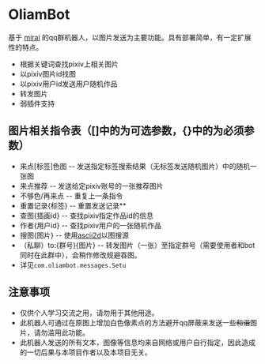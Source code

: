 # OliamBot
基于 [mirai](https://github.com/mamoe/mirai) 的qq群机器人，以图片发送为主要功能。具有部署简单，有一定扩展性的特点。
* 根据关键词查找pixiv上相关图片
* 以pixiv图片id找图
* 以pixiv用户id发送用户随机作品
* 转发图片
* 弱插件支持

## 图片相关指令表（[]中的为可选参数，{}中的为必须参数）
* 来点[标签]色图 -- 发送指定标签搜索结果（无标签发送随机图片）中的随机一张图
* 来点推荐 -- 发送给定pixiv账号的一张推荐图片
* 不够色/再来点 -- 重复上一条指令
* 重置记录{标签} -- 重置发送记录**
* 查图{插画id} -- 查找pixiv指定作品id的信息
* 作者{用户id} -- 查找pixiv用户的一张随机作品
* 搜图{图片} -- 使用[ascii2d](https://ascii2d.net)以图搜源
* （私聊）to:{群号}{图片} -- 转发图片（一张）至指定群号（需要使用者和bot同时在此群中），会稍作修改规避吞图。
* 详见`com.oliambot.messages.Setu`

## 注意事项
* 仅供个人学习交流之用，请勿用于其他用途。
* 此机器人可通过在原图上增加白色像素点的方法避开qq屏蔽来发送一些~~和谐~~图片，请勿滥用此功能。
* 此机器人发送的所有文本，图像等信息均来自网络或用户自行指定，因此造成的一切后果与本项目作者以及本项目无关。